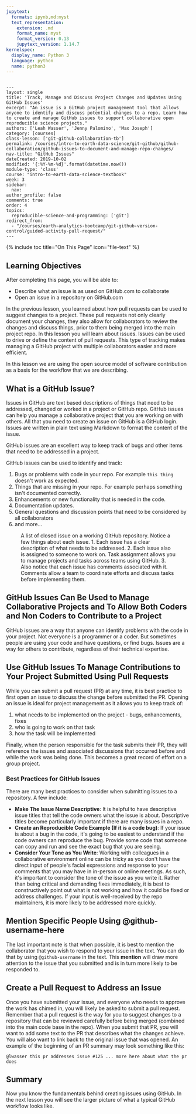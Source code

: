 ```yaml
---
jupytext:
  formats: ipynb,md:myst
  text_representation:
    extension: .md
    format_name: myst
    format_version: 0.13
    jupytext_version: 1.14.7
kernelspec:
  display_name: Python 3
  language: python
  name: python3
---
```


```{raw-cell}

---
layout: single
title: 'Track, Manage and Discuss Project Changes and Updates Using GitHub Issues'
excerpt: "An issue is a GitHub project management tool that allows anyone to identify and discuss potential changes to a repo. Learn how to create and manage GitHub issues to support collaborative open reproducible science projects."
authors: ['Leah Wasser', 'Jenny Palomino', 'Max Joseph']
category: [courses]
class-lesson: ['git-github-collaboration-tb']
permalink: /courses/intro-to-earth-data-science/git-github/github-collaboration/github-issues-to-document-and-manage-repo-changes/
nav-title: "GitHub Issues"
dateCreated: 2019-10-02
modified: '{:%Y-%m-%d}'.format(datetime.now())
module-type: 'class'
course: "intro-to-earth-data-science-textbook"
week: 3
sidebar:
  nav:
author_profile: false
comments: true
order: 4
topics:
  reproducible-science-and-programming: ['git']
redirect_from:
  - "/courses/earth-analytics-bootcamp/git-github-version-control/guided-activity-pull-request/"
---
```

{% include toc title="On This Page" icon="file-text" %}

<div class='notice--success' markdown="1">

## <i class="fa fa-graduation-cap" aria-hidden="true"></i> Learning Objectives

After completing this page, you will be able to:

* Describe what an issue is as used on GitHub.com to collaborate
* Open an issue in a repository on GitHub.com

</div>

In the previous lesson, you learned about how pull requests can be used to suggest
changes to a project. These pull requests not only clearly document your changes,
they also allow for collaborators to review the changes and discuss things, prior
to them being merged into the main project repo. In this lesson you will learn about issues. Issues can be used to drive or define the content of pull requests. This
type of tracking makes managing a GitHub project with multiple collaborators
easier and more efficient.

In this lesson we are using the open source model of software contribution as a
basis for the workflow that we are describing.

## What is a GitHub Issue?

Issues in GitHub are text based descriptions of things that need to be addressed,
changed or worked in a project or GitHub repo. GitHub issues can help you manage
a collaborative project that you are working on with others. All that you need to
create an issue on GitHub is a GitHub login. Issues are written in plain text
using Markdown to format the content of the issue.

GitHub issues are an
excellent way to keep track of bugs and other items that need to be addressed in a project.

GitHub issues can be used to identify and track:

1. Bugs or problems with code in your repo. For example `this thing` doesn't work as expected.  
2. Things that are missing in your repo. For example perhaps something isn't documented correctly.
3. Enhancements or new functionality that is needed in the code.
4. Documentation updates.
5. General questions and discussion points that need to be considered by all collaborators
6. and more...

<figure>
   <a href="{{ site.url }}/images/earth-analytics/git-version-control/github-issues-earthpy.png">
   <img src="{{ site.url }}/images/earth-analytics/git-version-control/github-issues-earthpy.png" alt=""></a>
   <figcaption>A list of closed issue on a working GitHub repository. Notice a few things about each issue. 1. Each issue has a clear description of what needs to be addressed. 2. Each issue also is assigned to someone to work on. Task assignment allows you to manage projects and tasks across teams using GitHub. 3. Also notice that each issue has comments associated with it. Comments allow a team to coordinate efforts and discuss tasks before implementing them.
   </figcaption>
</figure>


## GitHub Issues Can Be Used to Manage Collaborative Projects and To Allow Both Coders and Non Coders to Contribute to a Project

GitHub issues are a way that anyone can identify problems with the code in your project. Not everyone is a programmer or a coder. But sometimes people are using your code and have questions, or find bugs. Issues are a way for others to contribute, regardless of their technical expertise.

## Use GitHub Issues To Manage Contributions to Your Project Submitted Using Pull Requests

While you can submit a pull request (PR) at any time, it is best practice to first
open an issue to discuss the change before submitted the PR. Opening an issue is ideal for project management as it allows you to keep track of:

1. what needs to be implemented on the project - bugs, enhancements, fixes
2. who is going to work on that task 
3. how the task will be implemented

Finally, when the person responsible for the task submits their PR, they will 
reference the issues and associated discussions that occurred before and while the work
was being done. This becomes a great record of effort on a group project.


### Best Practices for GitHub Issues

There are many best practices to consider when submitting issues to a repository. 
A few include:

* **Make The Issue Name Descriptive**: It is helpful to have descriptive issue titles that tell the code owners what the issue is about. Descriptive titles become particularly important if there are many issues in a repo.
* **Create an Reproducible Code Example (If it is a code bug)**: If your issue is about a bug in the code, it's going to be easiest to understand if the code owners can reproduce the bug. Provide some code that someone can copy and run and see the exact bug that you are seeing.
* **Consider Your Tone as You Write**: Working with colleagues in a collaborative environment online can be tricky as you don't have the direct input of people's facial expressions and response to your comments that you may have in in-person or online meetings. As such, it's important to consider the tone of the issue as you write it. Rather than being critical and demanding fixes immediately, it is best to constructively point out what is not working and how it could be fixed or address challenges. If your input is well-received by the repo maintainers, it is more likely to be addressed more quickly.


## Mention Specific People Using @github-username-here

The last important note is that when possible, it is best to mention the collaborator
that you wish to respond to your issue in the text. You can do that by using 
`@github-username` in the text. This **mention** will draw more attention 
to the issue that you submitted and is in turn more likely to be responded to.


## Create a Pull Request to Address an Issue

Once you have submitted your issue, and everyone who needs to approve
the work has chimed in, you will likely be asked to submit a pull request.
Remember that a pull request is the way for you to suggest changes to a 
repository that can be reviewed carefully before being merged (combined into
the main code base in the repo). When you submit that PR, you will want to 
add some text to the PR that describes what the changes achieve. You will
also want to link back to the original issue that was opened. An example
of the beginning of an PR summary may look something like this:


`@lwasser this pr addresses issue #125 ... more here about what the pr does`


## Summary

Now you know the fundamentals behind creating issues using GitHub. In the next 
lesson you will see the larger picture of what a typical GitHub workflow looks like.
